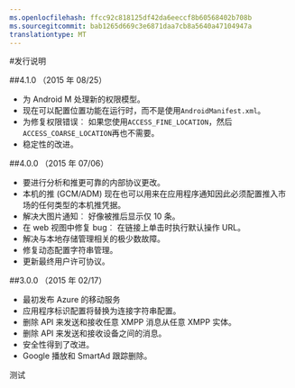 ```yaml
---
ms.openlocfilehash: ffcc92c818125df42da6eeccf8b60568402b708b
ms.sourcegitcommit: bab1265d669c3e6871daa7cb8a5640a47104947a
translationtype: MT
---
```

<properties 
    pageTitle="Azure 移动接洽 Android SDK 集成" 
    description="最新的更新和 Android SDK Azure 移动服务的步骤"
    services="mobile-engagement" 
    documentationCenter="mobile" 
    authors="piyushjo" 
    manager="dwrede" 
    editor="" />

<tags 
    ms.service="mobile-engagement" 
    ms.workload="mobile" 
    ms.tgt_pltfrm="mobile-android" 
    ms.devlang="Java" 
    ms.topic="article" 
    ms.date="08/10/2015" 
    ms.author="piyushjo" />


#发行说明

##4.1.0 （2015 年 08/25）

- 为 Android M 处理新的权限模型。
- 现在可以配置位置功能在运行时，而不是使用`AndroidManifest.xml`。
- 为修复权限错误︰ 如果您使用`ACCESS_FINE_LOCATION`，然后`ACCESS_COARSE_LOCATION`再也不需要。
- 稳定性的改进。

##4.0.0 （2015 年 07/06）

-   要进行分析和推更可靠的内部协议更改。
-   本机的推 (GCM/ADM) 现在也可以用来在应用程序通知因此必须配置推入市场的任何类型的本机推凭据。
-   解决大图片通知︰ 好像被推后显示仅 10 条。
-   在 web 视图中修复 bug︰ 在链接上单击时执行默认操作 URL。
-   解决与本地存储管理相关的极少数故障。
-   修复动态配置字符串管理。
-   更新最终用户许可协议。

##3.0.0 （2015 年 02/17）

-   最初发布 Azure 的移动服务
-   应用程序标识配置将替换为连接字符串配置。
-   删除 API 来发送和接收任意 XMPP 消息从任意 XMPP 实体。
-   删除 API 来发送和接收设备之间的消息。
-   安全性得到了改进。
-   Google 播放和 SmartAd 跟踪删除。

 
测试
